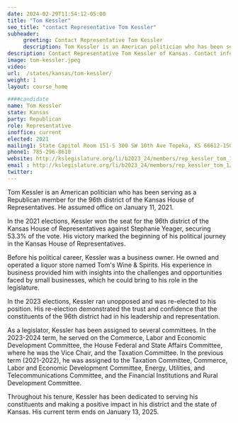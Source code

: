 ```yaml
---
date: 2024-02-29T11:54:12-05:00
title: "Tom Kessler"
seo_title: "contact Representative Tom Kessler"
subheader:
     greeting: Contact Representative Tom Kessler
     description: Tom Kessler is an American politician who has been serving as a Republican member for the 96th district of the Kansas House of Representatives. He assumed office on January 11, 2021.
description: Contact Representative Tom Kessler of Kansas. Contact information for Tom Kessler includes email address, phone number, and mailing address.
image: tom-kessler.jpeg
video:
url:  /states/kansas/tom-kessler/
weight: 1
layout: course_home

####candidate
name: Tom Kessler
state: Kansas
party: Republican
role: Representative
inoffice: current
elected: 2021
mailing1: State Capitol Room 151-S 300 SW 10th Ave Topeka, KS 66612-1504
phone1: 785-296-8610
website: http://kslegislature.org/li/b2023_24/members/rep_kessler_tom_1/
email : http://kslegislature.org/li/b2023_24/members/rep_kessler_tom_1/
twitter:
---
```


Tom Kessler is an American politician who has been serving as a Republican member for the 96th district of the Kansas House of Representatives. He assumed office on January 11, 2021.

In the 2021 elections, Kessler won the seat for the 96th district of the Kansas House of Representatives against Stephanie Yeager, securing 53.3% of the vote. His victory marked the beginning of his political journey in the Kansas House of Representatives.

Before his political career, Kessler was a business owner. He owned and operated a liquor store named Tom's Wine & Spirits. His experience in business provided him with insights into the challenges and opportunities faced by small businesses, which he could bring to his role in the legislature.

In the 2023 elections, Kessler ran unopposed and was re-elected to his position. His re-election demonstrated the trust and confidence that the constituents of the 96th district had in his leadership and representation.

As a legislator, Kessler has been assigned to several committees. In the 2023-2024 term, he served on the Commerce, Labor and Economic Development Committee, the House Federal and State Affairs Committee, where he was the Vice Chair, and the Taxation Committee. In the previous term (2021-2022), he was assigned to the Taxation Committee, Commerce, Labor and Economic Development Committee, Energy, Utilities, and Telecommunications Committee, and the Financial Institutions and Rural Development Committee.

Throughout his tenure, Kessler has been dedicated to serving his constituents and making a positive impact in his district and the state of Kansas. His current term ends on January 13, 2025.
